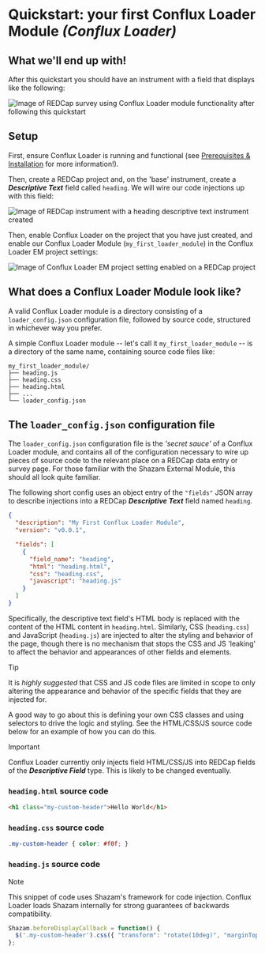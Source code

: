 # Quickstart: your first Conflux Loader Module *(Conflux Loader)*

## What we'll end up with!

After this quickstart you should have an instrument with a field that displays
like the following:

![Image of REDCap survey using Conflux Loader module functionality after
 following this quickstart](./images/quickstart_final.png)

## Setup

First, ensure Conflux Loader is running and functional (see [Prerequisites &
Installation](./PrerequisitesInstallation.md) for more information!).

Then, create a REDCap project and, on the 'base' instrument, create a
***Descriptive Text*** field called `heading`. We will wire our code injections
up with this field:

![Image of REDCap instrument with a heading descriptive text instrument
 created](./images/quickstart_instrument.png)

Then, enable Conflux Loader on the project that you have just created, and
enable our Conflux Loader Module (`my_first_loader_module`) in the Conflux
Loader EM project settings:

![Image of Conflux Loader EM project setting enabled on a REDCap
 project](./images/quickstart_enable.png)


## What does a Conflux Loader Module look like?

A valid Conflux Loader module is a directory consisting of a
`loader_config.json` configuration file, followed by source code, structured in
whichever way you prefer.

A simple Conflux Loader module -- let's call it `my_first_loader_module` -- is a
directory of the same name, containing source code files like:

```
my_first_loader_module/
├── heading.js
├── heading.css
├── heading.html
├── ...
└── loader_config.json
```

## The `loader_config.json` configuration file

The `loader_config.json` configuration file is the *'secret sauce'* of a Conflux
Loader module, and contains all of the configuration necessary to wire up pieces
of source code to the relevant place on a REDCap data entry or survey page. For
those familiar with the Shazam External Module, this should all look quite
familiar.

The following short config uses an object entry of the `"fields"` JSON array to
describe injections into a REDCap ***Descriptive Text*** field named `heading`.

```json
{
  "description": "My First Conflux Loader Module",
  "version": "v0.0.1",

  "fields": [
    {
      "field_name": "heading",
      "html": "heading.html",
      "css": "heading.css",
      "javascript": "heading.js"
    }
  ]
}
```

Specifically, the descriptive text field's HTML body is replaced with the
content of the HTML content in `heading.html`. Similarly, CSS (`heading.css`)
and JavaScript (`heading.js`) are injected to alter the styling and behavior of
the page, though there is no mechanism that stops the CSS and JS 'leaking' to
affect the behavior and appearances of other fields and elements.

> [!TIP]
> It is *highly suggested* that CSS and JS code files are limited in scope to
> only altering the appearance and behavior of the specific fields that they
> are injected for.
>
> A good way to go about this is defining your own CSS classes and using
> selectors to drive the logic and styling. See the HTML/CSS/JS source
> code below for an example of how you can do this.


> [!IMPORTANT]
> Conflux Loader currently only injects field HTML/CSS/JS into REDCap fields of
> the ***Descriptive Field*** type. This is likely to be changed eventually.


### `heading.html` source code

```html
<h1 class="my-custom-header">Hello World</h1>
```

### `heading.css` source code

```css
.my-custom-header { color: #f0f; }
```

### `heading.js` source code

> [!NOTE]
> This snippet of code uses Shazam's framework for code injection. Conflux Loader
> loads Shazam internally for strong guarantees of backwards compatibility.

```js
Shazam.beforeDisplayCallback = function() {
  $('.my-custom-header').css({ "transform": "rotate(10deg)", "marginTop": "100px" });
};
```
